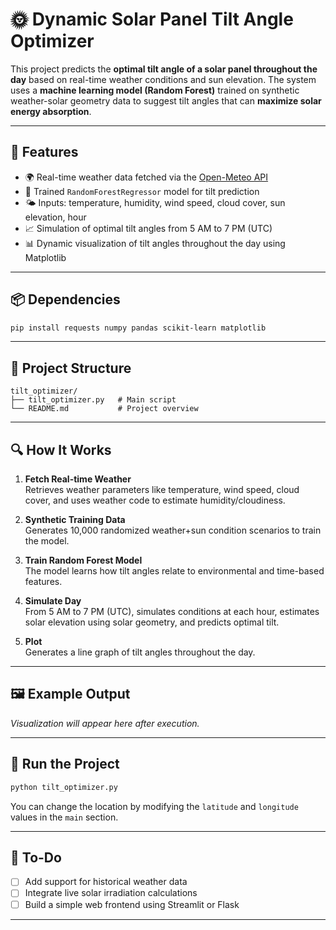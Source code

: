 
# 🌞 Dynamic Solar Panel Tilt Angle Optimizer

This project predicts the **optimal tilt angle of a solar panel throughout the day** based on real-time weather conditions and sun elevation. The system uses a **machine learning model (Random Forest)** trained on synthetic weather-solar geometry data to suggest tilt angles that can **maximize solar energy absorption**.

---

## 🚀 Features

- 🌍 Real-time weather data fetched via the [Open-Meteo API](https://open-meteo.com/)
- 🧠 Trained `RandomForestRegressor` model for tilt prediction
- 🌤️ Inputs: temperature, humidity, wind speed, cloud cover, sun elevation, hour
- 📈 Simulation of optimal tilt angles from 5 AM to 7 PM (UTC)
- 📊 Dynamic visualization of tilt angles throughout the day using Matplotlib

---

## 📦 Dependencies

```bash
pip install requests numpy pandas scikit-learn matplotlib
```

---

## 📂 Project Structure

```
tilt_optimizer/
├── tilt_optimizer.py   # Main script
└── README.md           # Project overview
```

---

## 🔍 How It Works

1. **Fetch Real-time Weather**  
   Retrieves weather parameters like temperature, wind speed, cloud cover, and uses weather code to estimate humidity/cloudiness.

2. **Synthetic Training Data**  
   Generates 10,000 randomized weather+sun condition scenarios to train the model.

3. **Train Random Forest Model**  
   The model learns how tilt angles relate to environmental and time-based features.

4. **Simulate Day**  
   From 5 AM to 7 PM (UTC), simulates conditions at each hour, estimates solar elevation using solar geometry, and predicts optimal tilt.

5. **Plot**  
   Generates a line graph of tilt angles throughout the day.

---

## 🖼️ Example Output

_Visualization will appear here after execution._

---

## 📍 Run the Project

```bash
python tilt_optimizer.py
```

You can change the location by modifying the `latitude` and `longitude` values in the `main` section.

---

## 📌 To-Do

- [ ] Add support for historical weather data
- [ ] Integrate live solar irradiation calculations
- [ ] Build a simple web frontend using Streamlit or Flask

---
